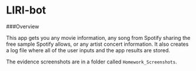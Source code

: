 # LIRI-bot

###Overview

This app gets you any movie information, any song from Spotify sharing the free sample Spotify allows, or any artist concert information.
It also creates a log file where all of the user inputs and the app results are stored.

The evidence screenshots are in a folder called `Homework_Screenshots`.
